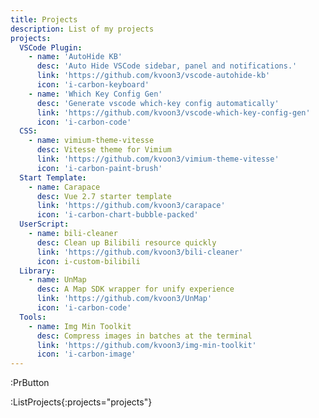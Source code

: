 ```yaml
---
title: Projects
description: List of my projects
projects:
  VSCode Plugin:
    - name: 'AutoHide KB'
      desc: 'Auto Hide VSCode sidebar, panel and notifications.'
      link: 'https://github.com/kvoon3/vscode-autohide-kb'
      icon: 'i-carbon-keyboard'
    - name: 'Which Key Config Gen'
      desc: 'Generate vscode which-key config automatically'
      link: 'https://github.com/kvoon3/vscode-which-key-config-gen'
      icon: 'i-carbon-code'
  CSS:
    - name: vimium-theme-vitesse
      desc: Vitesse theme for Vimium
      link: 'https://github.com/kvoon3/vimium-theme-vitesse'
      icon: 'i-carbon-paint-brush'
  Start Template:
    - name: Carapace
      desc: Vue 2.7 starter template
      link: 'https://github.com/kvoon3/carapace'
      icon: 'i-carbon-chart-bubble-packed'
  UserScript:
    - name: bili-cleaner
      desc: Clean up Bilibili resource quickly
      link: 'https://github.com/kvoon3/bili-cleaner'
      icon: i-custom-bilibili
  Library:
    - name: UnMap
      desc: A Map SDK wrapper for unify experience
      link: 'https://github.com/kvoon3/UnMap'
      icon: 'i-carbon-code'
  Tools:
    - name: Img Min Toolkit
      desc: Compress images in batches at the terminal
      link: 'https://github.com/kvoon3/img-min-toolkit'
      icon: 'i-carbon-image'
---
```


:PrButton

:ListProjects{:projects="projects"}
